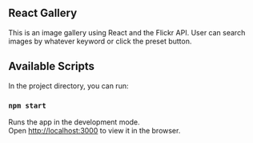 ## React Gallery
This is an image gallery using React and the Flickr API. User can search images by whatever keyword or click the preset button.



## Available Scripts

In the project directory, you can run:

### `npm start`

Runs the app in the development mode.<br>
Open [http://localhost:3000](http://localhost:3000) to view it in the browser.












